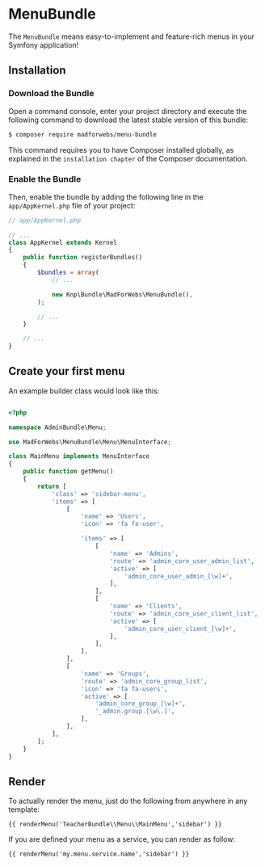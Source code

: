 MenuBundle
=============

The `MenuBundle` means easy-to-implement and feature-rich menus in your Symfony application!

## Installation

### Download the Bundle

Open a command console, enter your project directory and execute the
following command to download the latest stable version of this bundle:

```bash
$ composer require madforwebs/menu-bundle
```
This command requires you to have Composer installed globally, as explained
in the `installation chapter` of the Composer documentation.

### Enable the Bundle


Then, enable the bundle by adding the following line in the ``app/AppKernel.php``
file of your project:

```php
// app/AppKernel.php

// ...
class AppKernel extends Kernel
{
    public function registerBundles()
    {
        $bundles = array(
            // ...

            new Knp\Bundle\MadForWebs\MenuBundle(),
        );

        // ...
    }

    // ...
}
```
    
## Create your first menu    

An example builder class would look like this:

```php

<?php

namespace AdminBundle\Menu;

use MadForWebs\MenuBundle\Menu\MenuInterface;

class MainMenu implements MenuInterface
{
    public function getMenu()
    {
        return [
            'class' => 'sidebar-menu',
            'items' => [
                [
                    'name' => 'Users',
                    'icon' => 'fa fa-user',

                    'items' => [
                        [
                            'name' => 'Admins',
                            'route' => 'admin_core_user_admin_list',
                            'active' => [
                                'admin_core_user_admin_[\w]+',
                            ],
                        ],
                        [
                            'name' => 'Clients',
                            'route' => 'admin_core_user_client_list',
                            'active' => [
                                'admin_core_user_client_[\w]+',
                            ],
                        ],
                    ],
                ],                
                [
                    'name' => 'Groups',
                    'route' => 'admin_core_group_list',
                    'icon' => 'fa fa-users',
                    'active' => [
                        'admin_core_group_[\w]+',
                        '_admin.group.[\w\.]',
                    ],
                ],
            ],
        ];
    }
}
```


## Render

To actually render the menu, just do the following from anywhere in any template:

```html+jinja
{{ renderMenu('TeacherBundle\\Menu\\MainMenu','sidebar') }}
```

If you are defined your menu as a service, you can render as follow:

```html+jinja
{{ renderMenu('my.menu.service.name','sidebar') }}
```
